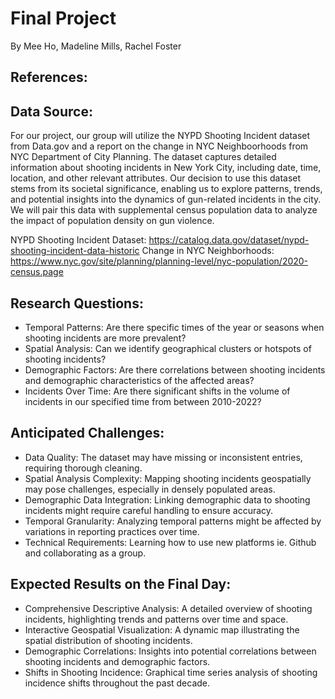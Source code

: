 # Final Project
By Mee Ho, Madeline Mills, Rachel Foster

## References:

## Data Source:
For our project, our group will utilize the NYPD Shooting Incident dataset from Data.gov and a report on the change in NYC Neighboorhoods from NYC Department of City Planning.
The dataset captures detailed information about shooting incidents in New York City, including date, time, location, and other relevant attributes.
Our decision to use this dataset stems from its societal significance, enabling us to explore patterns, trends, and potential insights into the dynamics of gun-related incidents in the city. We will pair this data with supplemental census population data to analyze the impact of population density on gun violence. 

NYPD Shooting Incident Dataset: https://catalog.data.gov/dataset/nypd-shooting-incident-data-historic
Change in NYC Neighborhoods: https://www.nyc.gov/site/planning/planning-level/nyc-population/2020-census.page

## Research Questions:

- Temporal Patterns: Are there specific times of the year or seasons when shooting incidents are more prevalent?
- Spatial Analysis: Can we identify geographical clusters or hotspots of shooting incidents?
- Demographic Factors: Are there correlations between shooting incidents and demographic characteristics of the affected areas?
- Incidents Over Time: Are there significant shifts in the volume of incidents in our specified time from between 2010-2022? 

## Anticipated Challenges:

- Data Quality: The dataset may have missing or inconsistent entries, requiring thorough cleaning.
- Spatial Analysis Complexity: Mapping shooting incidents geospatially may pose challenges, especially in densely populated areas.
- Demographic Data Integration: Linking demographic data to shooting incidents might require careful handling to ensure accuracy.
- Temporal Granularity: Analyzing temporal patterns might be affected by variations in reporting practices over time.
- Technical Requirements: Learning how to use new platforms ie. Github and collaborating as a group. 

## Expected Results on the Final Day:

- Comprehensive Descriptive Analysis: A detailed overview of shooting incidents, highlighting trends and patterns over time and space.
- Interactive Geospatial Visualization: A dynamic map illustrating the spatial distribution of shooting incidents.
- Demographic Correlations: Insights into potential correlations between shooting incidents and demographic factors.
- Shifts in Shooting Incidence: Graphical time series analysis of shooting incidence shifts throughout the past decade.


